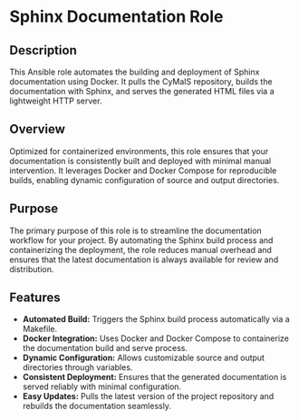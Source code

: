 # Sphinx Documentation Role

## Description

This Ansible role automates the building and deployment of Sphinx documentation using Docker. It pulls the CyMaIS repository, builds the documentation with Sphinx, and serves the generated HTML files via a lightweight HTTP server.

## Overview

Optimized for containerized environments, this role ensures that your documentation is consistently built and deployed with minimal manual intervention. It leverages Docker and Docker Compose for reproducible builds, enabling dynamic configuration of source and output directories.

## Purpose

The primary purpose of this role is to streamline the documentation workflow for your project. By automating the Sphinx build process and containerizing the deployment, the role reduces manual overhead and ensures that the latest documentation is always available for review and distribution.

## Features

- **Automated Build:** Triggers the Sphinx build process automatically via a Makefile.
- **Docker Integration:** Uses Docker and Docker Compose to containerize the documentation build and serve process.
- **Dynamic Configuration:** Allows customizable source and output directories through variables.
- **Consistent Deployment:** Ensures that the generated documentation is served reliably with minimal configuration.
- **Easy Updates:** Pulls the latest version of the project repository and rebuilds the documentation seamlessly.

